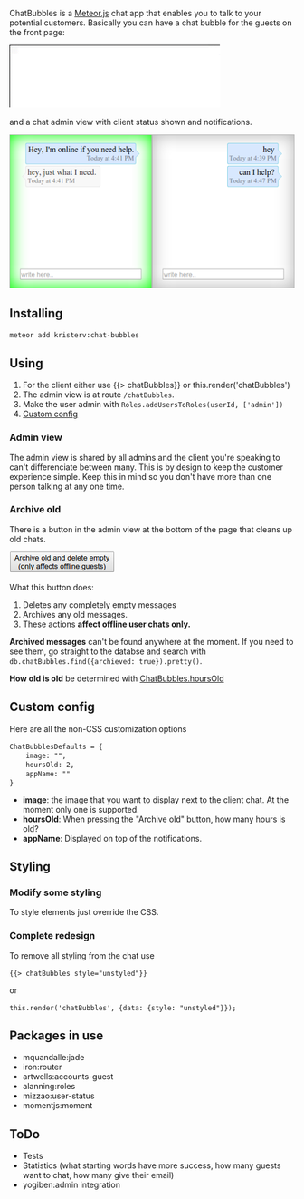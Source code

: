 ChatBubbles is a [Meteor.js](http://meteor.com) chat app that enables you to talk to your potential customers. Basically you can have a chat bubble for the guests on the front page:

![client chat](/readme/client.gif)

and a chat admin view with client status shown and notifications.

![Admin view](/readme/admin.png)

## Installing

    meteor add kristerv:chat-bubbles

## Using

1. For the client either use {{> chatBubbles}} or this.render('chatBubbles')
2. The admin view is at route `/chatBubbles`.
3. Make the user admin with `Roles.addUsersToRoles(userId, ['admin'])`
4. [Custom config](#custom-config)

### Admin view

The admin view is shared by all admins and the client you're speaking to can't differenciate between many. This is by design to keep the customer experience simple. Keep this in mind so you don't have more than one person talking at any one time.

### Archive old

There is a button in the admin view at the bottom of the page that cleans up old chats.

![archive](/readme/archive.png)

What this button does:

1. Deletes any completely empty messages  
2. Archives any old messages.
3. These actions **affect offline user chats only.**

**Archived messages** can't be found anywhere at the moment. If you need to see them, go straight to the databse and search with `db.chatBubbles.find({archieved: true}).pretty()`.

**How old is old** be determined with [ChatBubbles.hoursOld](#custom-config)

## Custom config

Here are all the non-CSS customization options

    ChatBubblesDefaults = {
    	image: "",
    	hoursOld: 2,
    	appName: ""
    }

- **image**: the image that you want to display next to the client chat. At the moment only one is supported.
- **hoursOld**: When pressing the "Archive old" button, how many hours is old?
- **appName**: Displayed on top of the notifications.

## Styling

### Modify some styling

To style elements just override the CSS. 

### Complete redesign

To remove all styling from the chat use 

    {{> chatBubbles style="unstyled"}} 

or 

    this.render('chatBubbles', {data: {style: "unstyled"}});

## Packages in use

- mquandalle:jade
- iron:router
- artwells:accounts-guest
- alanning:roles
- mizzao:user-status
- momentjs:moment

## ToDo

- Tests
- Statistics (what starting words have more success, how many guests want to chat, how many give their email)
- yogiben:admin integration